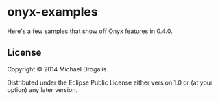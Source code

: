 # onyx-examples

Here's a few samples that show off Onyx features in 0.4.0.

## License

Copyright © 2014 Michael Drogalis

Distributed under the Eclipse Public License either version 1.0 or (at
your option) any later version.
